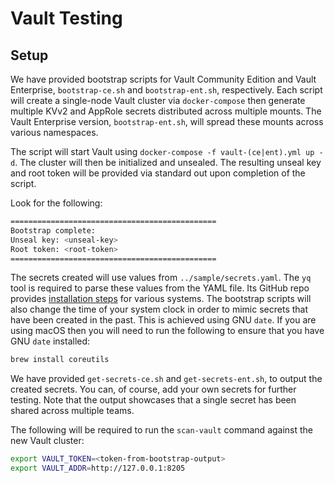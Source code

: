 # Vault Testing

## Setup
 We have provided bootstrap scripts for Vault Community Edition and Vault Enterprise, `bootstrap-ce.sh` and `bootstrap-ent.sh`,
respectively. Each script will create a single-node Vault cluster via `docker-compose` then generate multiple KVv2 and
AppRole secrets distributed across multiple mounts. The Vault Enterprise version, `bootstrap-ent.sh`, will spread these
mounts across various namespaces.

The script will start Vault using  `docker-compose -f vault-(ce|ent).yml up -d`. The cluster will then be initialized and
unsealed. The resulting unseal key and root token will be provided via standard out upon completion of the script.

Look for the following:

```bash
==============================================
Bootstrap complete:
Unseal key: <unseal-key>
Root token: <root-token>
==============================================
```

The secrets created will use values from `../sample/secrets.yaml`. The `yq` tool is required to parse these values from
the YAML file. Its GitHub repo provides [installation steps](https://github.com/mikefarah/yq#install) for various systems.
The bootstrap scripts will also change the time of your system clock in order to mimic secrets that have been created in
the past. This is achieved using GNU `date`. If you are using macOS then you will need to run the following to ensure
that you have GNU `date` installed:

```bash
brew install coreutils
```

We have provided `get-secrets-ce.sh` and `get-secrets-ent.sh`, to output the created secrets. You can, of course, add
your own secrets for further testing. Note that the output showcases that a single secret has been shared across multiple teams.

The following will be required to run the `scan-vault` command against the new Vault cluster:

```bash
export VAULT_TOKEN=<token-from-bootstrap-output>
export VAULT_ADDR=http://127.0.0.1:8205
```
